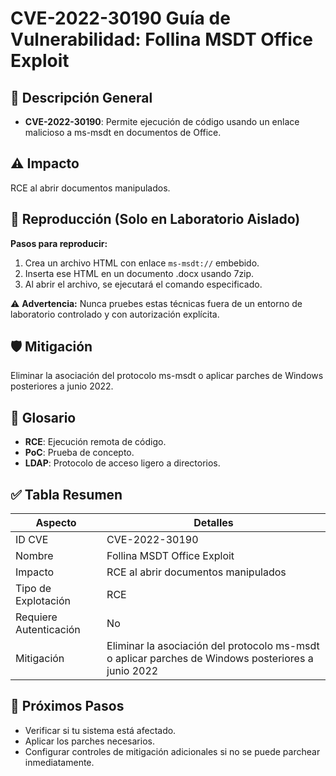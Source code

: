 # CVE-2022-30190 Guía de Vulnerabilidad: Follina MSDT Office Exploit

## 🔎 Descripción General

- **CVE-2022-30190**: Permite ejecución de código usando un enlace malicioso a ms-msdt en documentos de Office.

## ⚠️ Impacto

RCE al abrir documentos manipulados.

## 🧪 Reproducción (Solo en Laboratorio Aislado)

**Pasos para reproducir:**

1. Crea un archivo HTML con enlace `ms-msdt://` embebido.
2. Inserta ese HTML en un documento .docx usando 7zip.
3. Al abrir el archivo, se ejecutará el comando especificado.


⚠️ **Advertencia:** Nunca pruebes estas técnicas fuera de un entorno de laboratorio controlado y con autorización explícita.

## 🛡️ Mitigación

Eliminar la asociación del protocolo ms-msdt o aplicar parches de Windows posteriores a junio 2022.

## 📝 Glosario

- **RCE**: Ejecución remota de código.
- **PoC**: Prueba de concepto.
- **LDAP**: Protocolo de acceso ligero a directorios.

## ✅ Tabla Resumen

| Aspecto              | Detalles                    |
|----------------------|-----------------------------|
| ID CVE               | CVE-2022-30190                    |
| Nombre               | Follina MSDT Office Exploit                     |
| Impacto              | RCE al abrir documentos manipulados      |
| Tipo de Explotación  | RCE                         |
| Requiere Autenticación | No                        |
| Mitigación           | Eliminar la asociación del protocolo ms-msdt o aplicar parches de Windows posteriores a junio 2022  |

## 🔄 Próximos Pasos

- Verificar si tu sistema está afectado.
- Aplicar los parches necesarios.
- Configurar controles de mitigación adicionales si no se puede parchear inmediatamente.
